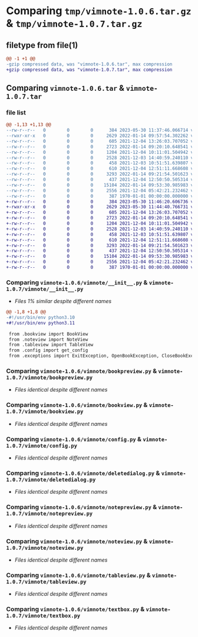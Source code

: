 # Comparing `tmp/vimnote-1.0.6.tar.gz` & `tmp/vimnote-1.0.7.tar.gz`

## filetype from file(1)

```diff
@@ -1 +1 @@
-gzip compressed data, was "vimnote-1.0.6.tar", max compression
+gzip compressed data, was "vimnote-1.0.7.tar", max compression
```

## Comparing `vimnote-1.0.6.tar` & `vimnote-1.0.7.tar`

### file list

```diff
@@ -1,13 +1,13 @@
--rw-r--r--   0        0        0      384 2023-05-30 11:37:46.066714 vimnote-1.0.6/pyproject.toml
--rwxr-xr-x   0        0        0     2629 2022-01-14 09:57:54.302262 vimnote-1.0.6/vimnote/__init__.py
--rw-r--r--   0        0        0      605 2021-12-04 13:26:03.707052 vimnote-1.0.6/vimnote/bookpreview.py
--rw-r--r--   0        0        0     2723 2022-01-14 09:20:10.648541 vimnote-1.0.6/vimnote/bookview.py
--rw-r--r--   0        0        0     1204 2021-12-04 10:11:01.504942 vimnote-1.0.6/vimnote/config.py
--rw-r--r--   0        0        0     2528 2021-12-03 14:40:59.240110 vimnote-1.0.6/vimnote/deletedialog.py
--rw-r--r--   0        0        0      458 2021-12-03 10:51:51.639807 vimnote-1.0.6/vimnote/exceptions.py
--rw-r--r--   0        0        0      610 2021-12-04 12:51:11.668608 vimnote-1.0.6/vimnote/notepreview.py
--rw-r--r--   0        0        0     3293 2022-01-14 09:21:54.501623 vimnote-1.0.6/vimnote/noteview.py
--rw-r--r--   0        0        0      437 2021-12-04 12:50:50.505314 vimnote-1.0.6/vimnote/preview.py
--rw-r--r--   0        0        0    15104 2022-01-14 09:53:30.985983 vimnote-1.0.6/vimnote/tableview.py
--rw-r--r--   0        0        0     2556 2021-12-04 05:42:21.232462 vimnote-1.0.6/vimnote/textbox.py
--rw-r--r--   0        0        0      387 1970-01-01 00:00:00.000000 vimnote-1.0.6/PKG-INFO
+-rw-r--r--   0        0        0      384 2023-05-30 11:46:20.606736 vimnote-1.0.7/pyproject.toml
+-rwxr-xr-x   0        0        0     2629 2023-05-30 11:44:40.766731 vimnote-1.0.7/vimnote/__init__.py
+-rw-r--r--   0        0        0      605 2021-12-04 13:26:03.707052 vimnote-1.0.7/vimnote/bookpreview.py
+-rw-r--r--   0        0        0     2723 2022-01-14 09:20:10.648541 vimnote-1.0.7/vimnote/bookview.py
+-rw-r--r--   0        0        0     1204 2021-12-04 10:11:01.504942 vimnote-1.0.7/vimnote/config.py
+-rw-r--r--   0        0        0     2528 2021-12-03 14:40:59.240110 vimnote-1.0.7/vimnote/deletedialog.py
+-rw-r--r--   0        0        0      458 2021-12-03 10:51:51.639807 vimnote-1.0.7/vimnote/exceptions.py
+-rw-r--r--   0        0        0      610 2021-12-04 12:51:11.668608 vimnote-1.0.7/vimnote/notepreview.py
+-rw-r--r--   0        0        0     3293 2022-01-14 09:21:54.501623 vimnote-1.0.7/vimnote/noteview.py
+-rw-r--r--   0        0        0      437 2021-12-04 12:50:50.505314 vimnote-1.0.7/vimnote/preview.py
+-rw-r--r--   0        0        0    15104 2022-01-14 09:53:30.985983 vimnote-1.0.7/vimnote/tableview.py
+-rw-r--r--   0        0        0     2556 2021-12-04 05:42:21.232462 vimnote-1.0.7/vimnote/textbox.py
+-rw-r--r--   0        0        0      387 1970-01-01 00:00:00.000000 vimnote-1.0.7/PKG-INFO
```

### Comparing `vimnote-1.0.6/vimnote/__init__.py` & `vimnote-1.0.7/vimnote/__init__.py`

 * *Files 1% similar despite different names*

```diff
@@ -1,8 +1,8 @@
-#!/usr/bin/env python3.10
+#!/usr/bin/env python3.11
 
 from .bookview import BookView
 from .noteview import NoteView
 from .tableview import TableView
 from .config import get_config
 from .exceptions import ExitException, OpenBookException, CloseBookException, EditNoteException
```

### Comparing `vimnote-1.0.6/vimnote/bookpreview.py` & `vimnote-1.0.7/vimnote/bookpreview.py`

 * *Files identical despite different names*

### Comparing `vimnote-1.0.6/vimnote/bookview.py` & `vimnote-1.0.7/vimnote/bookview.py`

 * *Files identical despite different names*

### Comparing `vimnote-1.0.6/vimnote/config.py` & `vimnote-1.0.7/vimnote/config.py`

 * *Files identical despite different names*

### Comparing `vimnote-1.0.6/vimnote/deletedialog.py` & `vimnote-1.0.7/vimnote/deletedialog.py`

 * *Files identical despite different names*

### Comparing `vimnote-1.0.6/vimnote/notepreview.py` & `vimnote-1.0.7/vimnote/notepreview.py`

 * *Files identical despite different names*

### Comparing `vimnote-1.0.6/vimnote/noteview.py` & `vimnote-1.0.7/vimnote/noteview.py`

 * *Files identical despite different names*

### Comparing `vimnote-1.0.6/vimnote/tableview.py` & `vimnote-1.0.7/vimnote/tableview.py`

 * *Files identical despite different names*

### Comparing `vimnote-1.0.6/vimnote/textbox.py` & `vimnote-1.0.7/vimnote/textbox.py`

 * *Files identical despite different names*

